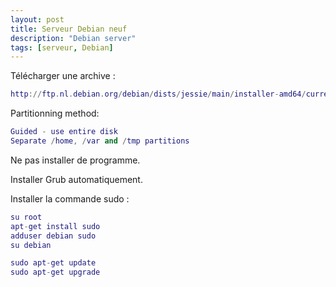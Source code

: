 ```yaml
---
layout: post
title: Serveur Debian neuf
description: "Debian server"
tags: [serveur, Debian]
---
```


Télécharger une archive : 

```lua
http://ftp.nl.debian.org/debian/dists/jessie/main/installer-amd64/current/images/netboot/mini.iso
```

Partitionning method:

```lua
Guided - use entire disk
Separate /home, /var and /tmp partitions
```
Ne pas installer de programme.

Installer Grub automatiquement.

Installer la commande sudo :

```lua
su root
apt-get install sudo
adduser debian sudo
su debian
```

```lua
sudo apt-get update
sudo apt-get upgrade
```

